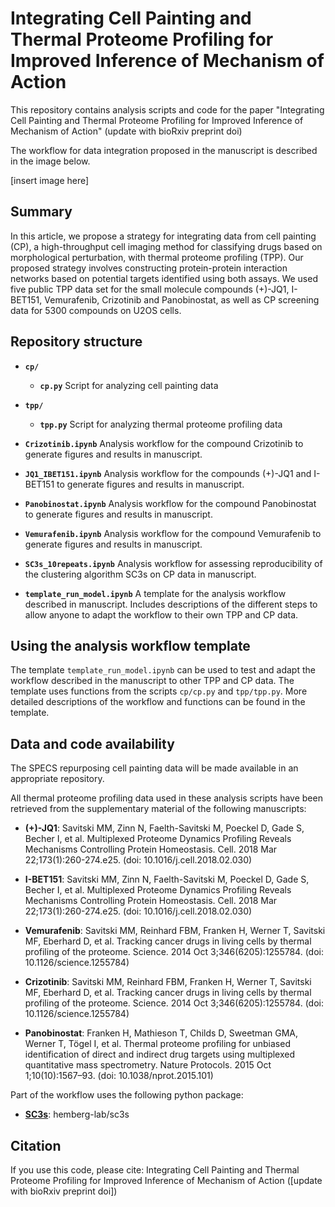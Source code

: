 # Integrating Cell Painting and Thermal Proteome Profiling for Improved Inference of Mechanism of Action
 
This repository contains analysis scripts and code for the paper "Integrating Cell Painting and Thermal Proteome Profiling for Improved Inference of Mechanism of Action" (update with bioRxiv preprint doi)

The workflow for data integration proposed in the manuscript is described in the image below.

[insert image here]

## Summary

In this article, we propose a strategy for integrating data from cell painting (CP), a high-throughput cell imaging method for classifying drugs based on morphological perturbation, with thermal proteome profiling (TPP). Our proposed strategy involves constructing protein-protein interaction networks based on potential targets identified using both assays. We used five public TPP data set for the small molecule compounds (+)-JQ1, I-BET151, Vemurafenib, Crizotinib and Panobinostat, as well as CP screening data for 5300 compounds on U2OS cells. 

## Repository structure
- **`cp/`**
    - **`cp.py`**
    Script for analyzing cell painting data

- **`tpp/`**
    - **`tpp.py`**
    Script for analyzing thermal proteome profiling data

- **`Crizotinib.ipynb`**
Analysis workflow for the compound Crizotinib to generate figures and results in manuscript. 

- **`JQ1_IBET151.ipynb`**
Analysis workflow for the compounds (+)-JQ1 and I-BET151 to generate figures and results in manuscript.

- **`Panobinostat.ipynb`**
Analysis workflow for the compound Panobinostat to generate figures and results in manuscript.

- **`Vemurafenib.ipynb`**
Analysis workflow for the compound Vemurafenib to generate figures and results in manuscript.

- **`SC3s_10repeats.ipynb`**
Analysis workflow for assessing reproducibility of the clustering algorithm SC3s on CP data in manuscript.

- **`template_run_model.ipynb`**
A template for the analysis workflow described in manuscript. Includes descriptions of the different steps to allow anyone to adapt the workflow to their own TPP and CP data. 

## Using the analysis workflow template
The template `template_run_model.ipynb` can be used to test and adapt the workflow described in the manuscript to other TPP and CP data. The template uses functions from the scripts `cp/cp.py` and `tpp/tpp.py`. More detailed descriptions of the workflow and functions can be found in the template. 

## Data and code availability 
The SPECS repurposing cell painting data will be made available in an appropriate repository.

All thermal proteome profiling data used in these analysis scripts have been retrieved from the supplementary material of the following manuscripts: 

* **(+)-JQ1**: Savitski MM, Zinn N, Faelth-Savitski M, Poeckel D, Gade S, Becher I, et al. Multiplexed Proteome Dynamics Profiling Reveals Mechanisms Controlling Protein Homeostasis. Cell. 2018 Mar 22;173(1):260-274.e25. (doi: 10.1016/j.cell.2018.02.030)

* **I-BET151**: Savitski MM, Zinn N, Faelth-Savitski M, Poeckel D, Gade S, Becher I, et al. Multiplexed Proteome Dynamics Profiling Reveals Mechanisms Controlling Protein Homeostasis. Cell. 2018 Mar 22;173(1):260-274.e25. (doi: 10.1016/j.cell.2018.02.030)

* **Vemurafenib**: Savitski MM, Reinhard FBM, Franken H, Werner T, Savitski MF, Eberhard D, et al. Tracking cancer drugs in living cells by thermal profiling of the proteome. Science. 2014 Oct 3;346(6205):1255784. (doi: 10.1126/science.1255784)

* **Crizotinib**: Savitski MM, Reinhard FBM, Franken H, Werner T, Savitski MF, Eberhard D, et al. Tracking cancer drugs in living cells by thermal profiling of the proteome. Science. 2014 Oct 3;346(6205):1255784. (doi: 10.1126/science.1255784)

* **Panobinostat**: Franken H, Mathieson T, Childs D, Sweetman GMA, Werner T, Tögel I, et al. Thermal proteome profiling for unbiased identification of direct and indirect drug targets using multiplexed quantitative mass spectrometry. Nature Protocols. 2015 Oct 1;10(10):1567–93. (doi: 10.1038/nprot.2015.101)

Part of the workflow uses the following python package: 

* [**SC3s**](https://github.com/hemberg-lab/sc3s): hemberg-lab/sc3s

## Citation

If you use this code, please cite: Integrating Cell Painting and Thermal Proteome Profiling for Improved Inference of Mechanism of Action ([update with bioRxiv preprint doi])